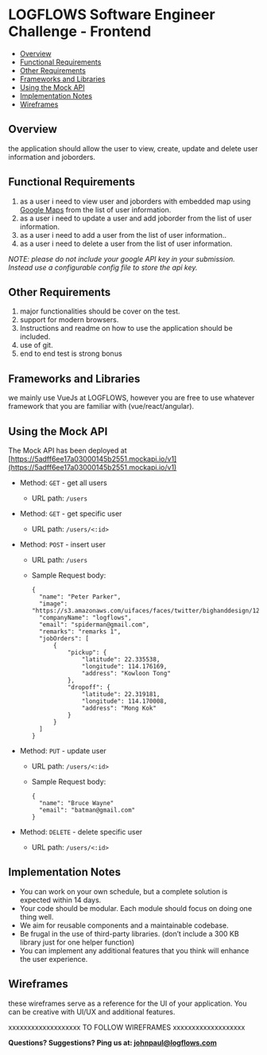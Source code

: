 # LOGFLOWS Software Engineer Challenge - Frontend

- [Overview](#overview)
- [Functional Requirements](#functional-requirements)
- [Other Requirements](#other-requirements)
- [Frameworks and Libraries](#frameworks-and-libraries)
- [Using the Mock API](#using-the-mock-api)
- [Implementation Notes](#implementation-notes)
- [Wireframes](#wireframes)

## Overview

the application should allow the user to view, create, update and delete user information and joborders.


## Functional Requirements

1. as a user i need to view user and joborders with embedded map using [Google Maps](https://developers.google.com/maps/) from the list of user information.
2. as a user i need to update a user and add joborder from the list of user information.
3. as a user i need to add a user from the list of user information..
4. as a user i need to delete a user from the list of user information.

*NOTE: please do not include your google API key in your submission. Instead use a configurable config file to store the api key.*


## Other Requirements

1. major functionalities should be cover on the test.
2. support for modern browsers.
3. Instructions and readme on how to use the application should be included.
4. use of git.
5. end to end test is strong bonus

## Frameworks and Libraries

we mainly use VueJs at LOGFLOWS, however you are free to use whatever framework that you are familiar with (vue/react/angular).


## Using the Mock API

The Mock API has been deployed at [https://5adff6ee17a03000145b2551.mockapi.io/v1](https://5adff6ee17a03000145b2551.mockapi.io/v1)


- Method: `GET` - get all users
  - URL path: `/users`

- Method: `GET` - get specific user
  - URL path: `/users/<:id>`
  
- Method: `POST` - insert user
  - URL path: `/users`
  - Sample Request body:

    ```
    {
      "name": "Peter Parker",
      "image": "https://s3.amazonaws.com/uifaces/faces/twitter/bighanddesign/128.jpg",
      "companyName": "logflows",
      "email": "spiderman@gmail.com",
      "remarks": "remarks 1",
      "jobOrders": [
          {
              "pickup": {
                  "latitude": 22.335538,
                  "longitude": 114.176169,
                  "address": "Kowloon Tong"
              },
              "dropoff": {
                  "latitude": 22.319181,
                  "longitude": 114.170008,
                  "address": "Mong Kok"
              }
          }
      ]
  	}
    ```
    
- Method: `PUT` - update user
  - URL path: `/users/<:id>`
  - Sample Request body:

    ```
    {
      "name": "Bruce Wayne"
      "email": "batman@gmail.com"
  	}
    ```
    
- Method: `DELETE` - delete specific user
  - URL path: `/users/<:id>`

## Implementation Notes

- You can work on your own schedule, but a complete solution is expected within 14 days.
- Your code should be modular. Each module should focus on doing one thing well.
- We aim for reusable components and a maintainable codebase.
- Be frugal in the use of third-party libraries. (don’t include a 300 KB library just for one helper function)
- You can implement any additional features that you think will enhance the user experience.

## Wireframes

these wireframes serve as a reference for the UI of your application. You can be creative with UI/UX and additional features.

xxxxxxxxxxxxxxxxxxx TO FOLLOW WIREFRAMES xxxxxxxxxxxxxxxxxxx



**Questions? Suggestions? Ping us at: [johnpaul@logflows.com](mailto:johnpaul@logflows.com)**
